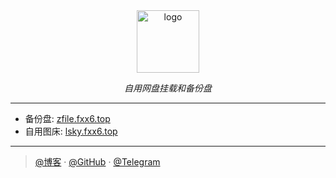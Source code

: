 <div align="center">
  <a href="https://alist.fxx6.top"><img width="100px" alt="logo" target="_black" src="https://lsky.fxx6.top/i/2024/05/28/665540bd563df.png"/></a>
  <p><em>自用网盘挂载和备份盘</em></p>
<div>
</div>
</div>

---

- 备份盘: [zfile.fxx6.top](http://zfile.fxx6.top)  
- 自用图床: [lsky.fxx6.top](http://lsky.fxx6.top)

---

> [@博客](https://blog.fxx6.top) · [@GitHub](https://github.com/fxxisme) · [@Telegram](https://t.me/fxxisme)
